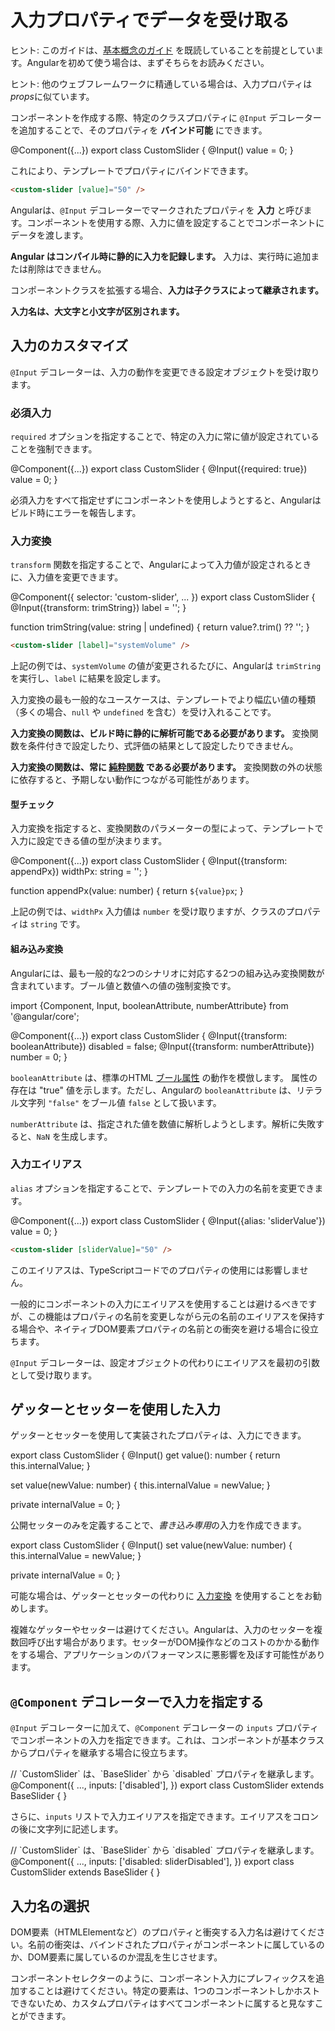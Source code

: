# 入力プロパティでデータを受け取る

ヒント: このガイドは、[基本概念のガイド](essentials) を既読していることを前提としています。Angularを初めて使う場合は、まずそちらをお読みください。

ヒント: 他のウェブフレームワークに精通している場合は、入力プロパティは*props*に似ています。

コンポーネントを作成する際、特定のクラスプロパティに `@Input` デコレーターを追加することで、そのプロパティを **バインド可能** にできます。

<docs-code language="ts" highlight="[3]">
@Component({...})
export class CustomSlider {
  @Input() value = 0;
}
</docs-code>

これにより、テンプレートでプロパティにバインドできます。

```html
<custom-slider [value]="50" />
```

Angularは、`@Input` デコレーターでマークされたプロパティを **入力** と呼びます。コンポーネントを使用する際、入力に値を設定することでコンポーネントにデータを渡します。

**Angular はコンパイル時に静的に入力を記録します。** 入力は、実行時に追加または削除はできません。

コンポーネントクラスを拡張する場合、**入力は子クラスによって継承されます。**

**入力名は、大文字と小文字が区別されます。**

## 入力のカスタマイズ

`@Input` デコレーターは、入力の動作を変更できる設定オブジェクトを受け取ります。

### 必須入力

`required` オプションを指定することで、特定の入力に常に値が設定されていることを強制できます。

<docs-code language="ts" highlight="[3]">
@Component({...})
export class CustomSlider {
  @Input({required: true}) value = 0;
}
</docs-code>

必須入力をすべて指定せずにコンポーネントを使用しようとすると、Angularはビルド時にエラーを報告します。

### 入力変換

`transform` 関数を指定することで、Angularによって入力値が設定されるときに、入力値を変更できます。

<docs-code language="ts" highlight="[6]">
@Component({
  selector: 'custom-slider',
  ...
})
export class CustomSlider {
  @Input({transform: trimString}) label = '';
}

function trimString(value: string | undefined) {
  return value?.trim() ?? '';
}
</docs-code>

```html
<custom-slider [label]="systemVolume" />
```

上記の例では、`systemVolume` の値が変更されるたびに、Angularは `trimString` を実行し、`label` に結果を設定します。

入力変換の最も一般的なユースケースは、テンプレートでより幅広い値の種類（多くの場合、`null` や `undefined` を含む）を受け入れることです。

**入力変換の関数は、ビルド時に静的に解析可能である必要があります。** 変換関数を条件付きで設定したり、式評価の結果として設定したりできません。

**入力変換の関数は、常に [純粋関数](https://en.wikipedia.org/wiki/Pure_function) である必要があります。** 変換関数の外の状態に依存すると、予期しない動作につながる可能性があります。

#### 型チェック

入力変換を指定すると、変換関数のパラメーターの型によって、テンプレートで入力に設定できる値の型が決まります。

<docs-code language="ts">
@Component({...})
export class CustomSlider {
  @Input({transform: appendPx}) widthPx: string = '';
}

function appendPx(value: number) {
  return `${value}px`;
}
</docs-code>

上記の例では、`widthPx` 入力値は `number` を受け取りますが、クラスのプロパティは `string` です。

#### 組み込み変換

Angularには、最も一般的な2つのシナリオに対応する2つの組み込み変換関数が含まれています。ブール値と数値への値の強制変換です。

<docs-code language="ts">
import {Component, Input, booleanAttribute, numberAttribute} from '@angular/core';

@Component({...})
export class CustomSlider {
  @Input({transform: booleanAttribute}) disabled = false;
  @Input({transform: numberAttribute}) number = 0;
}
</docs-code>

`booleanAttribute` は、標準のHTML [ブール属性](https://developer.mozilla.org/docs/Glossary/Boolean/HTML) の動作を模倣します。
属性の存在は "true" 値を示します。ただし、Angularの `booleanAttribute` は、リテラル文字列 `"false"` をブール値 `false` として扱います。

`numberAttribute` は、指定された値を数値に解析しようとします。解析に失敗すると、`NaN` を生成します。

### 入力エイリアス

`alias` オプションを指定することで、テンプレートでの入力の名前を変更できます。

<docs-code language="ts" highlight="[3]">
@Component({...})
export class CustomSlider {
  @Input({alias: 'sliderValue'}) value = 0;
}
</docs-code>

```html
<custom-slider [sliderValue]="50" />
```

このエイリアスは、TypeScriptコードでのプロパティの使用には影響しません。

一般的にコンポーネントの入力にエイリアスを使用することは避けるべきですが、この機能はプロパティの名前を変更しながら元の名前のエイリアスを保持する場合や、ネイティブDOM要素プロパティの名前との衝突を避ける場合に役立ちます。

`@Input` デコレーターは、設定オブジェクトの代わりにエイリアスを最初の引数として受け取ります。

## ゲッターとセッターを使用した入力

ゲッターとセッターを使用して実装されたプロパティは、入力にできます。

<docs-code language="ts">
export class CustomSlider {
  @Input()
  get value(): number {
    return this.internalValue;
  }

  set value(newValue: number) {
    this.internalValue = newValue;
  }

  private internalValue = 0;
}
</docs-code>

公開セッターのみを定義することで、*書き込み専用*の入力を作成できます。

<docs-code language="ts">
export class CustomSlider {
  @Input()
  set value(newValue: number) {
    this.internalValue = newValue;
  }

  private internalValue = 0;
}
</docs-code>

可能な場合は、ゲッターとセッターの代わりに <span style="text-decoration:underline;">入力変換</span> を使用することをお勧めします。

複雑なゲッターやセッターは避けてください。Angularは、入力のセッターを複数回呼び出す場合があります。セッターがDOM操作などのコストのかかる動作をする場合、アプリケーションのパフォーマンスに悪影響を及ぼす可能性があります。

## `@Component` デコレーターで入力を指定する

`@Input` デコレーターに加えて、`@Component` デコレーターの `inputs` プロパティでコンポーネントの入力を指定できます。これは、コンポーネントが基本クラスからプロパティを継承する場合に役立ちます。

<docs-code language="ts" highlight="[4]">
// `CustomSlider` は、`BaseSlider` から `disabled` プロパティを継承します。
@Component({
  ...,
  inputs: ['disabled'],
})
export class CustomSlider extends BaseSlider { }
</docs-code>

さらに、`inputs` リストで入力エイリアスを指定できます。エイリアスをコロンの後に文字列に記述します。

<docs-code language="ts" highlight="[4]">
// `CustomSlider` は、`BaseSlider` から `disabled` プロパティを継承します。
@Component({
  ...,
  inputs: ['disabled: sliderDisabled'],
})
export class CustomSlider extends BaseSlider { }
</docs-code>

## 入力名の選択

DOM要素（HTMLElementなど）のプロパティと衝突する入力名は避けてください。名前の衝突は、バインドされたプロパティがコンポーネントに属しているのか、DOM要素に属しているのか混乱を生じさせます。

コンポーネントセレクターのように、コンポーネント入力にプレフィックスを追加することは避けてください。特定の要素は、1つのコンポーネントしかホストできないため、カスタムプロパティはすべてコンポーネントに属すると見なすことができます。
